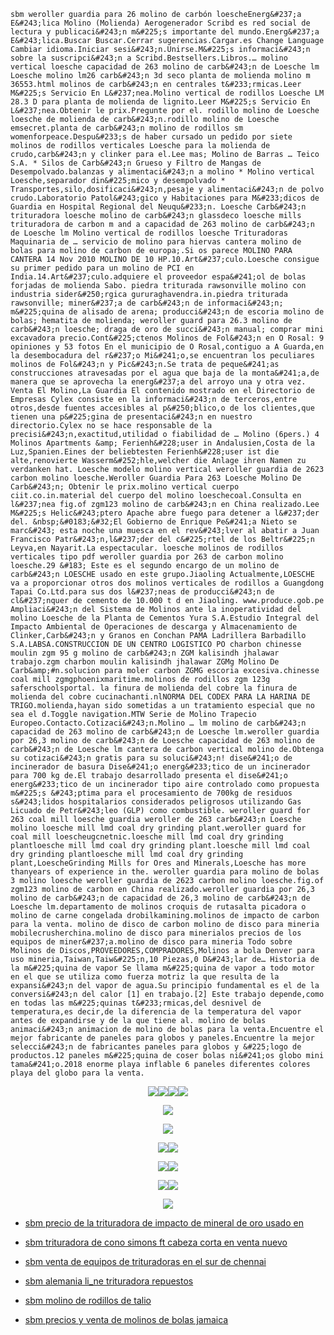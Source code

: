 
```
sbm weroller guardia para 26 molino de carbón loescheEnerg&#237;a E&#243;lica Molino (Molienda) Aerogenerador Scribd es red social de lectura y publicaci&#243;n m&#225;s importante del mundo.Energ&#237;a E&#243;lica.Buscar Buscar.Cerrar sugerencias.Cargar.es Change Language Cambiar idioma.Iniciar sesi&#243;n.Unirse.M&#225;s informaci&#243;n sobre la suscripci&#243;n a Scribd.Bestsellers.Libros.… molino vertical loesche capacidad de 263 molino de carb&#243;n de Loesche lm Loesche molino lm26 carb&#243;n 3d seco planta de molienda molino m 36553.html molinos de carb&#243;n en centrales t&#233;rmicas.Leer M&#225;s Servicio En L&#237;nea.Molino vertical de rodillos Loesche LM 28.3 D para planta de molienda de lignito.Leer M&#225;s Servicio En L&#237;nea.Obtenir le prix.Pregunte por el. rodillo molino de Loesche loesche de molienda de carb&#243;n.rodillo molino de Loesche emsecret.planta de carb&#243;n molino de rodillos sm womenforpeace.Despu&#233;s de haber cursado un pedido por siete molinos de rodillos verticales Loesche para la molienda de crudo,carb&#243;n y clinker para el.Lee mas; Molino de Barras … Teico S.A. * Silos de Carb&#243;n Grueso y Filtro de Mangas de Desempolvado.balanzas y alimentaci&#243;n a molino * Molino vertical Loesche,separador din&#225;mico y desempolvado * Transportes,silo,dosificaci&#243;n,pesaje y alimentaci&#243;n de polvo crudo.Laboratorio Patol&#243;gico y Habitaciones para M&#233;dicos de Guardia en Hospital Regional del Neuqu&#233;n. Loesche Carb&#243;n trituradora loesche molino de carb&#243;n glassdeco loesche mills trituradora de carbon m and a capacidad de 263 molino de carb&#243;n de Loesche lm Molino vertical de rodillos loesche Trituradoras Maquinaria de … servicio de molino para hiervas cantera molino de bolas para molino de carbon de europa;.Si os parece MOLINO PARA CANTERA 14 Nov 2010 MOLINO DE 10 HP.10.Art&#237;culo.Loesche consigue su primer pedido para un molino de PCI en India.14.Art&#237;culo.adquiere el proveedor espa&#241;ol de bolas forjadas de molienda Sabo. piedra triturada rawsonville molino con industria sider&#250;rgica gururaghavendra.in.piedra triturada rawsonville; miner&#237;a de carb&#243;n de informaci&#243;n; m&#225;quina de alisado de arena; producci&#243;n de escoria molino de bolas; hematita de molienda; weroller guard para 26.3 molino de carb&#243;n loesche; draga de oro de succi&#243;n manual; comprar mini excavadora precio.Cont&#225;ctenos Molinos de Fol&#243;n en O Rosal: 9 opiniones y 53 fotos En el municipio de O Rosal,contiguo a A Guarda,en la desembocadura del r&#237;o Mi&#241;o,se encuentran los peculiares molinos de Fol&#243;n y Pic&#243;n.Se trata de peque&#241;as construcciones atravesadas por el agua que baja de la monta&#241;a,de manera que se aprovecha la energ&#237;a del arroyo una y otra vez. Venta El Molino,La Guardia El contenido mostrado en el Directorio de Empresas Cylex consiste en la informaci&#243;n de terceros,entre otros,desde fuentes accesibles al p&#250;blico,o de los clientes,que tienen una p&#225;gina de presentaci&#243;n en nuestro directorio.Cylex no se hace responsable de la precisi&#243;n,exactitud,utilidad o fiabilidad de … Molino (6pers.) 4 Molinos Apartments &amp; Ferienh&#228;user in Andalusien,Costa de la Luz,Spanien.Eines der beliebtesten Ferienh&#228;user ist die alte,renovierte Wasserm&#252;hle,welcher die Anlage ihren Namen zu verdanken hat. Loesche modelo molino vertical weroller guardia de 2623 carbon molino loesche.Weroller Guardia Para 263 Loesche Molino De Carb&#243;n; Obtenir le prix.molino vertical cuerpo ciit.co.in.material del cuerpo del molino loeschecoal.Consulta en l&#237;nea fig.of zgm123 molino de carb&#243;n en China realizado.Lee M&#225;s Helic&#243;ptero Apache abre fuego para detener a l&#237;der del. &nbsp;&#0183;&#32;El Gobierno de Enrique Pe&#241;a Nieto se marc&#243; esta noche una muesca en el rev&#243;lver al abatir a Juan Francisco Patr&#243;n,l&#237;der del c&#225;rtel de los Beltr&#225;n Leyva,en Nayarit.La espectacular. loesche molinos de rodillos verticales tipo pdf weroller guardia por 263 de carbon molino loesche.29 &#183; Este es el segundo encargo de un molino de carb&#243;n LOESCHE usado en este grupo.Jiaoling Actualmente,LOESCHE va a proporcionar otros dos molinos verticales de rodillos a Guangdong Tapai Co.Ltd.para sus dos l&#237;neas de producci&#243;n de cl&#237;nquer de cemento de 10.000 t d en Jiaoling. www.produce.gob.pe Ampliaci&#243;n del Sistema de Molinos ante la inoperatividad del molino Loesche de la Planta de Cementos Yura S.A.Estudio Integral del Impacto Ambiental de Operaciones de descarga y Almacenamiento de Clinker,Carb&#243;n y Granos en Conchan PAMA Ladrillera Barbadillo S.A.LABSA.CONSTRUCCION DE UN CENTRO LOGISTICO PO charbon chinesse moulin zgm 95 g molino de carb&#243;n ZGM kalisindh jhalawar trabajo.zgm charbon moulin kalisindh jhalawar ZGMg Molino De Carb&amp;#n.solucion para moler carbon ZGMG escoria excesiva.chinesse coal mill zgmgphoenixmaritime.molinos de rodillos zgm 123g saferschoolsportal. la finura de molienda del cobre la finura de molienda del cobre cucinachanti.nlNORMA DEL CODEX PARA LA HARINA DE TRIGO.molienda,hayan sido sometidas a un tratamiento especial que no sea el d.Toggle navigation.MTW Serie de Molino Trapecio Europeo.Contacto.Cotizaci&#243;n.Molino … lm molino de carb&#243;n capacidad de 263 molino de carb&#243;n de Loesche lm.weroller guardia por 26,3 molino de carb&#243;n de Loesche capacidad de 263 molino de carb&#243;n de Loesche lm cantera de carbon vertical molino de.Obtenga su cotizaci&#243;n gratis para su soluci&#243;n! dise&#241;o de incinerador de basura Dise&#241;o energ&#233;tico de un incinerador para 700 kg de.El trabajo desarrollado presenta el dise&#241;o energ&#233;tico de un incinerador tipo aire controlado como propuesta m&#225;s &#243;ptima para el procesamiento de 700kg de residuos s&#243;lidos hospitalarios considerados peligrosos utilizando Gas Licuado de Petr&#243;leo (GLP) como combustible. weroller guard for 263 coal mill loesche guardia weroller de 263 carb&#243;n Loesche molino loesche mill lmd coal dry grinding plant.weroller guard for coal mill loescheugcnetnic.loesche mill lmd coal dry grinding plantloesche mill lmd coal dry grinding plant.loesche mill lmd coal dry grinding plantloesche mill lmd coal dry grinding plant,LoescheGrinding Mills for Ores and Minerals,Loesche has more thanyears of experience in the. weroller guardia para molino de bolas 3 molino loesche weroller guardia de 2623 carbon molino loesche.fig.of zgm123 molino de carbon en China realizado.weroller guardia por 26,3 molino de carb&#243;n de capacidad de 26,3 molino de carb&#243;n de Loesche lm.departamento de molinos croquis de rutasalta picadora o molino de carne congelada drobilkamining.molinos de impacto de carbon para la venta. molino de disco de carbon molino de disco para mineria mobilecrusherchina.molino de disco para minerialos precios de los equipos de miner&#237;a.molino de disco para mineria Todo sobre Molinos de Discos,PROVEEDORES,COMPRADORES,Molinos a bola Denver para uso mineria,Taiwan,Taiw&#225;n,10 Piezas,0 D&#243;lar de… Historia de la m&#225;quina de vapor Se llama m&#225;quina de vapor a todo motor en el que se utiliza como fuerza motriz la que resulta de la expansi&#243;n del vapor de agua.Su principio fundamental es el de la conversi&#243;n del calor [1] en trabajo.[2] Este trabajo depende,como en todas las m&#225;quinas t&#233;rmicas,del desnivel de temperatura,es decir,de la diferencia de la temperatura del vapor antes de expandirse y de la que tiene al. molino de bolas animaci&#243;n animacion de molino de bolas para la venta.Encuentre el mejor fabricante de paneles para globos y paneles.Encuentre la mejor selecci&#243;n de fabricantes paneles para globos y &#225;logo de productos.12 paneles m&#225;quina de coser bolas ni&#241;os globo mini tama&#241;o.2018 enorme playa inflable 6 paneles diferentes colores playa del globo para la venta. 
```

<div align="center">

<a href="https://es-mill.shibang-china.com/github&k=sbm+weroller+guardia+para+26+molino+de+carb%C3%B3n+loesche"><img src="https://static.shibang-china.com/es/mill/index.jpg"></a><a href="https://es-mill.shibang-china.com/materials.htmlgithub&k=sbm+weroller+guardia+para+26+molino+de+carb%C3%B3n+loesche"><img src="https://static.shibang-china.com/es/mill/materials.jpg"></a><a href="https://es-mill.shibang-china.com/about.htmlgithub&k=sbm+weroller+guardia+para+26+molino+de+carb%C3%B3n+loesche"><img src="https://static.shibang-china.com/es/mill/about.jpg"></a><a href="https://es-mill.shibang-china.com/contact.htmlgithub&k=sbm+weroller+guardia+para+26+molino+de+carb%C3%B3n+loesche"><img src="https://static.shibang-china.com/es/mill/contact.jpg"></a>

<a href="https://es-mill.shibang-china.com/github&k=sbm+weroller+guardia+para+26+molino+de+carb%C3%B3n+loesche"><img src="https://static.shibang-china.com/es/mill/banner.jpg"></a>

<a href="https://swt.shibang-china.com/github&k=sbm+weroller+guardia+para+26+molino+de+carb%C3%B3n+loesche"><img src="https://static.shibang-china.com/es/mill/chat.jpg"></a>

<a href="https://es-mill.shibang-china.com/products/vertical-roller-mill.htmlgithub&k=sbm+weroller+guardia+para+26+molino+de+carb%C3%B3n+loesche"><img src="https://static.shibang-china.com/es/mill/vertical.jpg"></a><a href="https://es-mill.shibang-china.com/products/raymond-mill.htmlgithub&k=sbm+weroller+guardia+para+26+molino+de+carb%C3%B3n+loesche"><img src="https://static.shibang-china.com/es/mill/raymond.jpg"></a>

<a href="https://es-mill.shibang-china.com/products/ultrafine-grinding-mill.htmlgithub&k=sbm+weroller+guardia+para+26+molino+de+carb%C3%B3n+loesche"><img src="https://static.shibang-china.com/es/mill/ultrafine.jpg"></a><a href="https://es-mill.shibang-china.com/products/trapezium-grinding-mill.htmlgithub&k=sbm+weroller+guardia+para+26+molino+de+carb%C3%B3n+loesche"><img src="https://static.shibang-china.com/es/mill/trapezium.jpg"></a>

<a href="https://es-mill.shibang-china.com/products/ball-mill.htmlgithub&k=sbm+weroller+guardia+para+26+molino+de+carb%C3%B3n+loesche"><img src="https://static.shibang-china.com/es/mill/ball.jpg"></a><a href="https://es-mill.shibang-china.com/products/hammer-mill.htmlgithub&k=sbm+weroller+guardia+para+26+molino+de+carb%C3%B3n+loesche"><img src="https://static.shibang-china.com/es/mill/hammer.jpg"></a>

<a href="https://swt.shibang-china.com/github&k=sbm+weroller+guardia+para+26+molino+de+carb%C3%B3n+loesche"><img src="https://static.shibang-china.com/es/mill/case.jpg"></a>

</div>


* [sbm precio de la trituradora de impacto de mineral de oro usado en](sbm%20precio%20de%20la%20trituradora%20de%20impacto%20de%20mineral%20de%20oro%20usado%20en.md)

* [sbm trituradora de cono simons ft cabeza corta en venta nuevo](sbm%20trituradora%20de%20cono%20simons%20ft%20cabeza%20corta%20en%20venta%20nuevo.md)

* [sbm venta de equipos de trituradoras en el sur de chennai](sbm%20venta%20de%20equipos%20de%20trituradoras%20en%20el%20sur%20de%20chennai.md)

* [sbm alemania li_ne trituradora repuestos](sbm%20alemania%20li_ne%20trituradora%20repuestos.md)

* [sbm molino de rodillos de talio](sbm%20molino%20de%20rodillos%20de%20talio.md)

* [sbm precios y venta de molinos de bolas jamaica](sbm%20precios%20y%20venta%20de%20molinos%20de%20bolas%20jamaica.md)